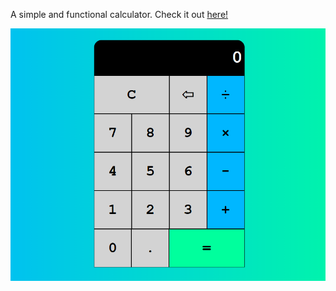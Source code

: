 A simple and functional calculator.  Check it out <a href="https://geraldcalc.netlify.app/">here!</a>

<img src="./img/title.PNG" alt="Picture of the app">
